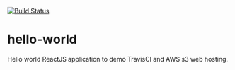 [![Build Status](https://travis-ci.org/rvision7/hello-world.svg?branch=main)](https://travis-ci.org/rvision7/hello-world)
# hello-world
Hello world ReactJS application to demo TravisCI and AWS s3 web hosting.
